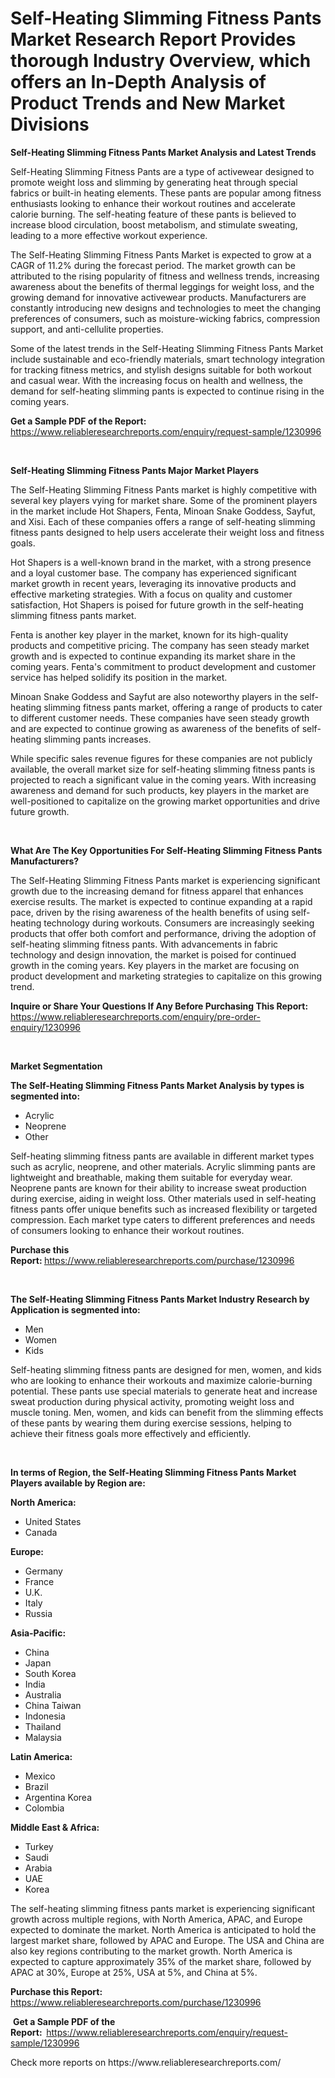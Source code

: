 <p><h1>Self-Heating Slimming Fitness Pants Market Research Report Provides thorough Industry Overview, which offers an In-Depth Analysis of Product Trends and New Market Divisions</h1></p><p><strong>Self-Heating Slimming Fitness Pants Market Analysis and Latest Trends</strong></p>
<p><p>Self-Heating Slimming Fitness Pants are a type of activewear designed to promote weight loss and slimming by generating heat through special fabrics or built-in heating elements. These pants are popular among fitness enthusiasts looking to enhance their workout routines and accelerate calorie burning. The self-heating feature of these pants is believed to increase blood circulation, boost metabolism, and stimulate sweating, leading to a more effective workout experience.</p><p>The Self-Heating Slimming Fitness Pants Market is expected to grow at a CAGR of 11.2% during the forecast period. The market growth can be attributed to the rising popularity of fitness and wellness trends, increasing awareness about the benefits of thermal leggings for weight loss, and the growing demand for innovative activewear products. Manufacturers are constantly introducing new designs and technologies to meet the changing preferences of consumers, such as moisture-wicking fabrics, compression support, and anti-cellulite properties.</p><p>Some of the latest trends in the Self-Heating Slimming Fitness Pants Market include sustainable and eco-friendly materials, smart technology integration for tracking fitness metrics, and stylish designs suitable for both workout and casual wear. With the increasing focus on health and wellness, the demand for self-heating slimming pants is expected to continue rising in the coming years.</p></p>
<p><strong>Get a Sample PDF of the Report:&nbsp;</strong> <a href="https://www.reliableresearchreports.com/enquiry/request-sample/1230996">https://www.reliableresearchreports.com/enquiry/request-sample/1230996</a></p>
<p>&nbsp;</p>
<p><strong>Self-Heating Slimming Fitness Pants Major Market Players</strong></p>
<p><p>The Self-Heating Slimming Fitness Pants market is highly competitive with several key players vying for market share. Some of the prominent players in the market include Hot Shapers, Fenta, Minoan Snake Goddess, Sayfut, and Xisi. Each of these companies offers a range of self-heating slimming fitness pants designed to help users accelerate their weight loss and fitness goals.</p><p>Hot Shapers is a well-known brand in the market, with a strong presence and a loyal customer base. The company has experienced significant market growth in recent years, leveraging its innovative products and effective marketing strategies. With a focus on quality and customer satisfaction, Hot Shapers is poised for future growth in the self-heating slimming fitness pants market.</p><p>Fenta is another key player in the market, known for its high-quality products and competitive pricing. The company has seen steady market growth and is expected to continue expanding its market share in the coming years. Fenta's commitment to product development and customer service has helped solidify its position in the market.</p><p>Minoan Snake Goddess and Sayfut are also noteworthy players in the self-heating slimming fitness pants market, offering a range of products to cater to different customer needs. These companies have seen steady growth and are expected to continue growing as awareness of the benefits of self-heating slimming pants increases.</p><p>While specific sales revenue figures for these companies are not publicly available, the overall market size for self-heating slimming fitness pants is projected to reach a significant value in the coming years. With increasing awareness and demand for such products, key players in the market are well-positioned to capitalize on the growing market opportunities and drive future growth.</p></p>
<p>&nbsp;</p>
<p><strong>What Are The Key Opportunities For Self-Heating Slimming Fitness Pants Manufacturers?</strong></p>
<p><p>The Self-Heating Slimming Fitness Pants market is experiencing significant growth due to the increasing demand for fitness apparel that enhances exercise results. The market is expected to continue expanding at a rapid pace, driven by the rising awareness of the health benefits of using self-heating technology during workouts. Consumers are increasingly seeking products that offer both comfort and performance, driving the adoption of self-heating slimming fitness pants. With advancements in fabric technology and design innovation, the market is poised for continued growth in the coming years. Key players in the market are focusing on product development and marketing strategies to capitalize on this growing trend.</p></p>
<p><strong>Inquire or Share Your Questions If Any Before Purchasing This Report:</strong> <a href="https://www.reliableresearchreports.com/enquiry/pre-order-enquiry/1230996">https://www.reliableresearchreports.com/enquiry/pre-order-enquiry/1230996</a></p>
<p>&nbsp;</p>
<p><strong>Market Segmentation</strong></p>
<p><strong>The Self-Heating Slimming Fitness Pants Market Analysis by types is segmented into:</strong></p>
<p><ul><li>Acrylic</li><li>Neoprene</li><li>Other</li></ul></p>
<p><p>Self-heating slimming fitness pants are available in different market types such as acrylic, neoprene, and other materials. Acrylic slimming pants are lightweight and breathable, making them suitable for everyday wear. Neoprene pants are known for their ability to increase sweat production during exercise, aiding in weight loss. Other materials used in self-heating fitness pants offer unique benefits such as increased flexibility or targeted compression. Each market type caters to different preferences and needs of consumers looking to enhance their workout routines.</p></p>
<p><strong>Purchase this Report:&nbsp;</strong><a href="https://www.reliableresearchreports.com/purchase/1230996">https://www.reliableresearchreports.com/purchase/1230996</a></p>
<p>&nbsp;</p>
<p><strong>The Self-Heating Slimming Fitness Pants Market Industry Research by Application is segmented into:</strong></p>
<p><ul><li>Men</li><li>Women</li><li>Kids</li></ul></p>
<p><p>Self-heating slimming fitness pants are designed for men, women, and kids who are looking to enhance their workouts and maximize calorie-burning potential. These pants use special materials to generate heat and increase sweat production during physical activity, promoting weight loss and muscle toning. Men, women, and kids can benefit from the slimming effects of these pants by wearing them during exercise sessions, helping to achieve their fitness goals more effectively and efficiently.</p></p>
<p>&nbsp;</p>
<p><strong>In terms of Region, the Self-Heating Slimming Fitness Pants Market Players available by Region are:</strong></p>
<p>
    <p> <strong> North America: </strong>
        <ul>
            <li>United States</li>
            <li>Canada</li>
        </ul>
        </p> 
    <p> <strong> Europe: </strong>
        <ul>
            <li>Germany</li>
            <li>France</li>
            <li>U.K.</li>
            <li>Italy</li>
            <li>Russia</li>
        </ul>
        </p> 
    <p> <strong> Asia-Pacific: </strong>
        <ul>
            <li>China</li>
            <li>Japan</li>
            <li>South Korea</li>
            <li>India</li>
            <li>Australia</li>
            <li>China Taiwan</li>
            <li>Indonesia</li>
            <li>Thailand</li>
            <li>Malaysia</li>
        </ul>
        </p> 
    <p> <strong> Latin America: </strong>
        <ul>
            <li>Mexico</li>
            <li>Brazil</li>
            <li>Argentina Korea</li>
            <li>Colombia</li>
        </ul>
        </p> 
    <p> <strong> Middle East & Africa: </strong>
        <ul>
            <li>Turkey</li>
            <li>Saudi</li>
            <li>Arabia</li>
            <li>UAE</li>
            <li>Korea</li>
        </ul>
    </p>
    </p>
<p><p>The self-heating slimming fitness pants market is experiencing significant growth across multiple regions, with North America, APAC, and Europe expected to dominate the market. North America is anticipated to hold the largest market share, followed by APAC and Europe. The USA and China are also key regions contributing to the market growth. North America is expected to capture approximately 35% of the market share, followed by APAC at 30%, Europe at 25%, USA at 5%, and China at 5%.</p></p>
<p><strong>Purchase this Report: </strong><a href="https://www.reliableresearchreports.com/purchase/1230996">https://www.reliableresearchreports.com/purchase/1230996</a></p>
<p>&nbsp;<strong>Get a Sample PDF of the Report:&nbsp;&nbsp;</strong><a href="https://www.reliableresearchreports.com/enquiry/request-sample/1230996">https://www.reliableresearchreports.com/enquiry/request-sample/1230996</a></p>
<p><strong></strong></p>
<p>Check more reports on https://www.reliableresearchreports.com/</p>
